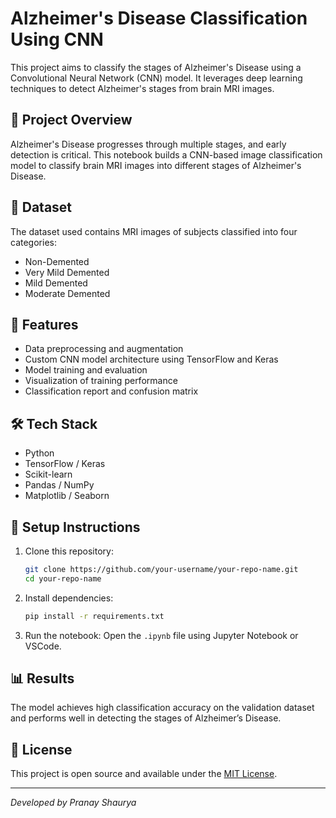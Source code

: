 
# Alzheimer's Disease Classification Using CNN

This project aims to classify the stages of Alzheimer's Disease using a Convolutional Neural Network (CNN) model. It leverages deep learning techniques to detect Alzheimer's stages from brain MRI images.

## 🧠 Project Overview

Alzheimer's Disease progresses through multiple stages, and early detection is critical. This notebook builds a CNN-based image classification model to classify brain MRI images into different stages of Alzheimer's Disease.

## 📁 Dataset

The dataset used contains MRI images of subjects classified into four categories:
- Non-Demented
- Very Mild Demented
- Mild Demented
- Moderate Demented

## 🚀 Features

- Data preprocessing and augmentation
- Custom CNN model architecture using TensorFlow and Keras
- Model training and evaluation
- Visualization of training performance
- Classification report and confusion matrix

## 🛠️ Tech Stack

- Python
- TensorFlow / Keras
- Scikit-learn
- Pandas / NumPy
- Matplotlib / Seaborn

## 🧪 Setup Instructions

1. Clone this repository:
   ```bash
   git clone https://github.com/your-username/your-repo-name.git
   cd your-repo-name
   ```

2. Install dependencies:
   ```bash
   pip install -r requirements.txt
   ```

3. Run the notebook:
   Open the `.ipynb` file using Jupyter Notebook or VSCode.

## 📊 Results

The model achieves high classification accuracy on the validation dataset and performs well in detecting the stages of Alzheimer’s Disease.

## 📄 License

This project is open source and available under the [MIT License](LICENSE).

---

*Developed by Pranay Shaurya*

